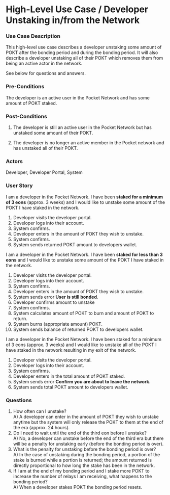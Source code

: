 # High-Level Use Case / Developer Unstaking in/from the Network

### Use Case Description
This high-level use case describes a developer unstaking some amount of POKT after the bonding period and during the bonding period. It will also describe a developer unstaking all of their POKT which removes them from being an active actor in the network. <br/>

See below for questions and answers.

### Pre-Conditions
The developer is an active user in the Pocket Network and has some amount of POKT staked.

### Post-Conditions
1. The developer is still an active user in the Pocket Network but has unstaked some amount of their POKT.

2. The developer is no longer an active member in the Pocket network and has unstaked all of their POKT.

### Actors
Developer, Developer Portal, System

### User Story
I am a developer in the Pocket Network. I have been **staked for a minimum of 3 eons** (approx. 3 weeks) and I would like to unstake some amount of the POKT I have staked in the network.

1. Developer visits the developer portal.
2. Developer logs into their account.
3. System confirms.
4. Developer enters in the amount of POKT they wish to unstake.
5. System confirms.
6. System sends returned POKT amount to developers wallet.

I am a developer in the Pocket Network. I have been **staked for less than 3 eons** and I would like to unstake some amount of the POKT I have staked in the network.

1. Developer visits the developer portal.
2. Developer logs into their account.
3. System confirms.
4. Developer enters in the amount of POKT they wish to unstake.
5. System sends error **User is still bonded**.
6. Developer confirms amount to unstake
7. System confirms.
8. System calculates amount of POKT to burn and amount of POKT to return.
9. System burns (appropriate amount) POKT.
10. System sends balance of returned POKT to developers wallet.

I am a developer in the Pocket Network. I have been staked for a minimum of 3 eons (approx. 3 weeks) and I would like to unstake all of the POKT I have staked in the network resulting in my exit of the network.

1. Developer visits the developer portal.
2. Developer logs into their account.
3. System confirms.
4. Developer enters in the total amount of POKT staked.
5. System sends error **Confirm you are about to leave the network.**
6. System sends total POKT amount to developers wallet.

### Questions
1.  How often can I unstake? <br/>
	A) A developer can enter in the amount of POKT they wish to unstake anytime but the system will only release the POKT to them at the end of the era (approx. 24 hours).
2. Do I need to wait until the end of the third eon before I unstake? <br/>
	A) No, a developer can unstake before the end of the third era but there will be a penalty for unstaking early (before the bonding period is over). <br/>
3. What is the penalty for unstaking before the bonding period is over? <br/>
	A) In the case of unstaking during the bonding period, a portion of the stake is burned while a portion is returned; the amount returned is directly proportional to how long the stake has been in the network.
4. If I am at the end of my bonding period and I stake more POKT to increase the number of relays I am receiving, what happens to the bonding period? <br/>
	A) 	When a developer stakes POKT the bonding period resets. 
	